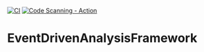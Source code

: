 [![CI](https://github.com/ArjenVLD/EventDrivenAnalysisFramework/actions/workflows/main.yml/badge.svg)](https://github.com/ArjenVLD/EventDrivenAnalysisFramework/actions/workflows/main.yml) [![Code Scanning - Action](https://github.com/ArjenVLD/EventDrivenAnalysisFramework/actions/workflows/code_analysis.yml/badge.svg)](https://github.com/ArjenVLD/EventDrivenAnalysisFramework/actions/workflows/code_analysis.yml)


# EventDrivenAnalysisFramework

